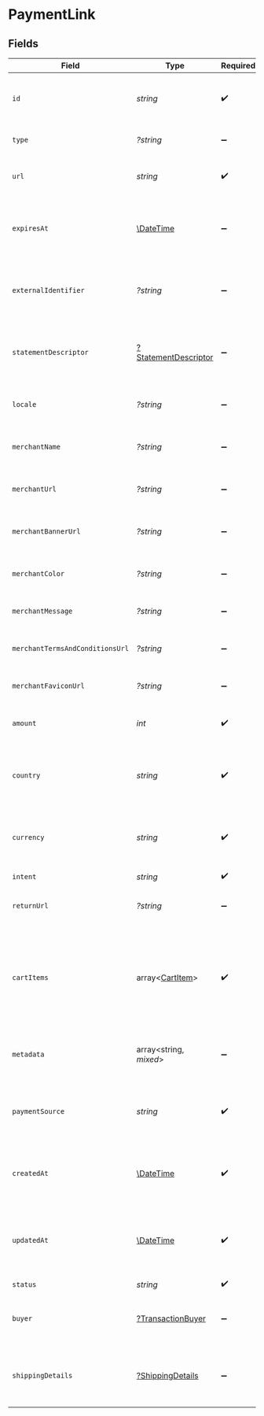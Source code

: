 # PaymentLink


## Fields

| Field                                                                                  | Type                                                                                   | Required                                                                               | Description                                                                            | Example                                                                                |
| -------------------------------------------------------------------------------------- | -------------------------------------------------------------------------------------- | -------------------------------------------------------------------------------------- | -------------------------------------------------------------------------------------- | -------------------------------------------------------------------------------------- |
| `id`                                                                                   | *string*                                                                               | :heavy_check_mark:                                                                     | The unique identifier for the payment link.                                            | a1b2c3d4-5678-90ab-cdef-1234567890ab                                                   |
| `type`                                                                                 | *?string*                                                                              | :heavy_minus_sign:                                                                     | Always `payment-link`.                                                                 | payment-link                                                                           |
| `url`                                                                                  | *string*                                                                               | :heavy_check_mark:                                                                     | The URL for the payment link.                                                          | https://example.com/link/a1b2c3d4-5678-90ab-cdef-1234567890ab                          |
| `expiresAt`                                                                            | [\DateTime](https://www.php.net/manual/en/class.datetime.php)                          | :heavy_minus_sign:                                                                     | The expiration date and time for the payment link.                                     | 2024-06-01T00:00:00.000Z                                                               |
| `externalIdentifier`                                                                   | *?string*                                                                              | :heavy_minus_sign:                                                                     | The merchant reference for the payment link.                                           | external-12345                                                                         |
| `statementDescriptor`                                                                  | [?StatementDescriptor](./StatementDescriptor.md)                                       | :heavy_minus_sign:                                                                     | The statement descriptor for the payment link.                                         |                                                                                        |
| `locale`                                                                               | *?string*                                                                              | :heavy_minus_sign:                                                                     | The locale for the payment link.                                                       | en                                                                                     |
| `merchantName`                                                                         | *?string*                                                                              | :heavy_minus_sign:                                                                     | The merchant's display name.                                                           | ACME Inc.                                                                              |
| `merchantUrl`                                                                          | *?string*                                                                              | :heavy_minus_sign:                                                                     | The merchant's website URL.                                                            | https://merchant.example.com                                                           |
| `merchantBannerUrl`                                                                    | *?string*                                                                              | :heavy_minus_sign:                                                                     | The merchant's banner image URL.                                                       | https://merchant.example.com/banner.png                                                |
| `merchantColor`                                                                        | *?string*                                                                              | :heavy_minus_sign:                                                                     | The merchant's brand color.                                                            | #FF5733                                                                                |
| `merchantMessage`                                                                      | *?string*                                                                              | :heavy_minus_sign:                                                                     | A message from the merchant.                                                           | Thank you for your purchase!                                                           |
| `merchantTermsAndConditionsUrl`                                                        | *?string*                                                                              | :heavy_minus_sign:                                                                     | URL to the merchant's terms and conditions.                                            | https://merchant.example.com/terms                                                     |
| `merchantFaviconUrl`                                                                   | *?string*                                                                              | :heavy_minus_sign:                                                                     | URL to the merchant's favicon.                                                         | https://merchant.example.com/favicon.ico                                               |
| `amount`                                                                               | *int*                                                                                  | :heavy_check_mark:                                                                     | The amount for the payment link.                                                       | 1299                                                                                   |
| `country`                                                                              | *string*                                                                               | :heavy_check_mark:                                                                     | The country code for the payment link.                                                 | DE                                                                                     |
| `currency`                                                                             | *string*                                                                               | :heavy_check_mark:                                                                     | The currency code for the payment link.                                                | EUR                                                                                    |
| `intent`                                                                               | *string*                                                                               | :heavy_check_mark:                                                                     | N/A                                                                                    |                                                                                        |
| `returnUrl`                                                                            | *?string*                                                                              | :heavy_minus_sign:                                                                     | The return URL after payment completion.                                               | https://merchant.example.com/return                                                    |
| `cartItems`                                                                            | array<[CartItem](./CartItem.md)>                                                       | :heavy_check_mark:                                                                     | The cart items for the payment link.                                                   | [<br/>{<br/>"amount": {<br/>"currency": "USD",<br/>"value": 500<br/>},<br/>"name": "Widget",<br/>"quantity": 2<br/>}<br/>] |
| `metadata`                                                                             | array<string, *mixed*>                                                                 | :heavy_minus_sign:                                                                     | Arbitrary metadata for the payment link.                                               | {<br/>"order_id": "ORD-12345"<br/>}                                                    |
| `paymentSource`                                                                        | *string*                                                                               | :heavy_check_mark:                                                                     | The payment source for the payment link.                                               | ecommerce                                                                              |
| `createdAt`                                                                            | [\DateTime](https://www.php.net/manual/en/class.datetime.php)                          | :heavy_check_mark:                                                                     | The date and time the payment link was created.                                        | 2024-05-30T12:34:56.000Z                                                               |
| `updatedAt`                                                                            | [\DateTime](https://www.php.net/manual/en/class.datetime.php)                          | :heavy_check_mark:                                                                     | The date and time the payment link was last updated.                                   | 2024-05-30T13:00:00.000Z                                                               |
| `status`                                                                               | *string*                                                                               | :heavy_check_mark:                                                                     | N/A                                                                                    |                                                                                        |
| `buyer`                                                                                | [?TransactionBuyer](./TransactionBuyer.md)                                             | :heavy_minus_sign:                                                                     | The buyer associated with the payment link.                                            |                                                                                        |
| `shippingDetails`                                                                      | [?ShippingDetails](./ShippingDetails.md)                                               | :heavy_minus_sign:                                                                     | The shipping details for the payment link.                                             |                                                                                        |